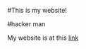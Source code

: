 #This is my website!

#hacker man

My website is at this [link](https://qsakala.github.io/website/)

